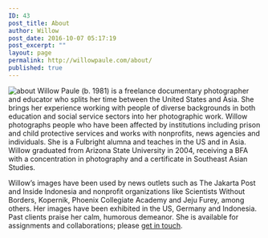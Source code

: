 ```yaml
---
ID: 43
post_title: About
author: Willow
post_date: 2016-10-07 05:17:19
post_excerpt: ""
layout: page
permalink: http://willowpaule.com/about/
published: true
---
```

<img class="alignnone size-medium wp-image-45" src="http://localhost/wordpress/wp-content/uploads/2016/10/About.jpg" alt="about" />
Willow Paule (b. 1981) is a freelance documentary photographer and educator who splits her time between the United States and Asia. She brings her experience working with people of diverse backgrounds in both education and social service sectors into her photographic work. Willow photographs people who have been affected by institutions including prison and child protective services and works with nonprofits, news agencies and individuals. She is a Fulbright alumna and teaches in the US and in Asia. Willow graduated from Arizona State University in 2004, receiving a BFA with a concentration in photography and a certificate in Southeast Asian Studies. 

Willow’s images have been used by news outlets such as The Jakarta Post and Inside Indonesia and nonprofit organizations like Scientists Without Borders, Kopernik, Phoenix Collegiate Academy and Jeju Furey, among others. Her images have been exhibited in the US, Germany and Indonesia. Past clients praise her calm, humorous demeanor. She is available for assignments and collaborations; please <a href="http://willowpaule.com/contact/">get in touch</a>.